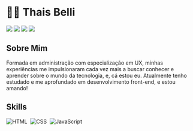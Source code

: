 # 👩‍💻 Thais Belli

<a href="https://github.com/thaisbelli"/><img src="https://img.shields.io/badge/GitHub-17A589?style=for-the-badge&logo=github&logoColor=white"/></a>
<a href="https://www.linkedin.com/in/thaisbelli/"/><img src="https://img.shields.io/badge/LinkedIn-17A589?style=for-the-badge&logo=linkedin&logoColor=white"/></a>
<a href="mailto:thaisbarbosa_belli@hotmail.com"/><img src="https://img.shields.io/badge/Microsoft_Outlook-17A589?style=for-the-badge&logo=microsoft-outlook&logoColor=white"/></a>
<a href="https://api.whatsapp.com/send?phone=5519996963380&text=Ol%C3%A1!"/><img src="https://img.shields.io/badge/WhatsApp-17A589?style=for-the-badge&logo=whatsapp&logoColor=white"/></a>

## Sobre Mim
<p>
    Formada em administração com especialização em UX, minhas experiências me impulsionaram cada vez mais a buscar conhecer e aprender sobre o mundo da tecnologia, e, cá estou eu. Atualmente tenho estudado e me aprofundado em desenvolvimento front-end, e estou amando!
</p>

## Skills

![HTML](https://img.shields.io/badge/HTML-17A589?style=for-the-badge&logo=html5&logoColor=white)&nbsp;
![CSS](https://img.shields.io/badge/CSS-17A589?&style=for-the-badge&logo=css3&logoColor=white)&nbsp;
![JavaScript](https://img.shields.io/badge/JavaScript-17A589?style=for-the-badge&logo=javascript&logoColor=white)&nbsp;


<!--
**thaisbelli/thaisbelli** is a ✨ _special_ ✨ repository because its `README.md` (this file) appears on your GitHub profile.

Here are some ideas to get you started:

- 🔭 I’m currently working on ...
- 🌱 I’m currently learning ...
- 👯 I’m looking to collaborate on ...
- 🤔 I’m looking for help with ...
- 💬 Ask me about ...
- 📫 How to reach me: ...
- 😄 Pronouns: ...
- ⚡ Fun fact: ...
-->
